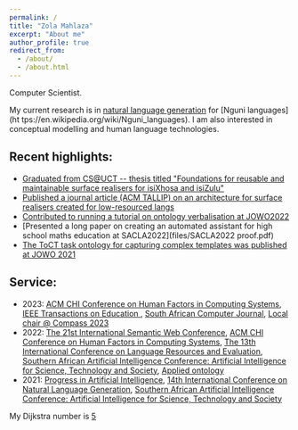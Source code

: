 ```yaml
---
permalink: /
title: "Zola Mahlaza"
excerpt: "About me"
author_profile: true
redirect_from: 
  - /about/
  - /about.html
---
```


Computer Scientist.

My current research is in [natural language generation](https://en.wikipedia.org/wiki/Natural_language_generation") for [Nguni languages](ht tps://en.wikipedia.org/wiki/Nguni_languages). I am also interested in conceptual modelling and human language technologies.

## Recent highlights:

- [Graduated from CS@UCT -- thesis titled "Foundations for reusable and maintainable surface realisers for isiXhosa and isiZulu"](/files/Thesis.pdf)
- [Published a journal article (ACM TALLIP) on an architecture for surface realisers created for low-resourced langs](https://dl.acm.org/doi/abs/10.1145/3567594) 
- [Contributed to running a tutorial on ontology verbalisation at JOWO2022](http://www.meteck.org/MoReNL/NLGOntologiesTutorialJOWO22.html)
- [Presented a long paper on creating an automated assistant for high school maths education at SACLA2022](files/SACLA2022 proof.pdf)
- [The ToCT task ontology for capturing complex templates was published at JOWO 2021](http://ceur-ws.org/Vol-2969/paper40-FoisShowCase.pdf)


## Service:

- 2023: [ACM CHI Conference on Human Factors in Computing Systems](https://chi2023.acm.org/), [IEEE Transactions on Education ](https://ieeexplore.ieee.org/xpl/RecentIssue.jsp?punumber=13), [South African Computer Journal](https://sacj.cs.uct.ac.za/), [Local chair @ Compass 2023](https://compass.acm.org/)
- 2022: [The 21st International Semantic Web Conference](https://iswc2022.semanticweb.org/), [ACM CHI Conference on Human Factors in Computing Systems](https://chi2022.acm.org/), [The 13th International Conference on Language Resources and Evaluation](https://lrec2022.lrec-conf.org/en/), [Southern African Artificial Intelligence Conference: Artificial Intelligence for Science, Technology and Society](https://2021.sacair.org.za/), [Applied ontology](https://www.iospress.com/catalog/journals/applied-ontology)
- 2021: [Progress in Artificial Intelligence](https://www.springer.com/journal/13748/), [14th International Conference on Natural Language Generation](https://inlg2021.github.io), [Southern African Artificial Intelligence Conference: Artificial Intelligence for Science, Technology and Society](https://2021.sacair.org.za/)

My Dijkstra number is [5](https://www.csauthors.net/distance/zola-mahlaza/edsger-w-dijkstra)